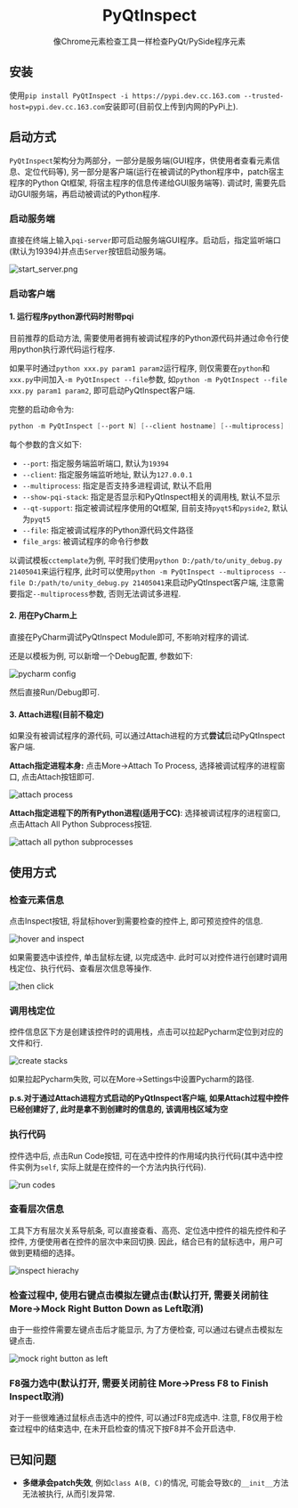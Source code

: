 <div style="text-align: center;"><h1>PyQtInspect</h1></div>
<div style="text-align: center;">像Chrome元素检查工具一样检查PyQt/PySide程序元素</div>

## 安装

使用`pip install PyQtInspect -i https://pypi.dev.cc.163.com --trusted-host=pypi.dev.cc.163.com`安装即可(目前仅上传到内网的PyPi上).

## 启动方式

`PyQtInspect`架构分为两部分，一部分是服务端(GUI程序，供使用者查看元素信息、定位代码等),
另一部分是客户端(运行在被调试的Python程序中，patch宿主程序的Python Qt框架, 将宿主程序的信息传递给GUI服务端等).
调试时, 需要先启动GUI服务端，再启动被调试的Python程序.

### 启动服务端

直接在终端上输入`pqi-server`即可启动服务端GUI程序。启动后，指定监听端口(默认为19394)并点击`Server`按钮启动服务端。

![start_server.png](README_Assets/start_server.png)

### 启动客户端

#### 1. 运行程序python源代码时附带pqi

目前推荐的启动方法, 需要使用者拥有被调试程序的Python源代码并通过命令行使用python执行源代码运行程序.

如果平时通过`python xxx.py param1 param2`运行程序, 则仅需要在`python`和`xxx.py`中间加入`-m PyQtInspect --file`参数,
如`python -m PyQtInspect --file xxx.py param1 param2`, 即可启动PyQtInspect客户端.

完整的启动命令为:

```powershell
python -m PyQtInspect [--port N] [--client hostname] [--multiprocess] [--show-pqi-stack] [--qt-support=[pyqt5 | pyside2]] --file executable_file [file_args]
```

每个参数的含义如下:

* `--port`: 指定服务端监听端口, 默认为`19394`
* `--client`: 指定服务端监听地址, 默认为`127.0.0.1`
* `--multiprocess`: 指定是否支持多进程调试, 默认不启用
* `--show-pqi-stack`: 指定是否显示和PyQtInspect相关的调用栈, 默认不显示
* `--qt-support`: 指定被调试程序使用的Qt框架, 目前支持`pyqt5`和`pyside2`, 默认为`pyqt5`
* `--file`: 指定被调试程序的Python源代码文件路径
* `file_args`: 被调试程序的命令行参数

以调试模板`cctemplate`为例, 平时我们使用`python D:/path/to/unity_debug.py 21405041`来运行程序,
此时可以使用`python -m PyQtInspect --multiprocess --file D:/path/to/unity_debug.py 21405041`来启动PyQtInspect客户端,
注意需要指定`--multiprocess`参数, 否则无法调试多进程.

#### 2. 用在PyCharm上

直接在PyCharm调试PyQtInspect Module即可, 不影响对程序的调试.

还是以模板为例, 可以新增一个Debug配置, 参数如下:

![pycharm config](README_Assets/pycharm_config.png)

然后直接Run/Debug即可.

#### 3. Attach进程(目前不稳定)

如果没有被调试程序的源代码, 可以通过Attach进程的方式**尝试**启动PyQtInspect客户端.

**Attach指定进程本身:** 点击More->Attach To Process, 选择被调试程序的进程窗口, 点击Attach按钮即可.

![attach process](README_Assets/attach_process.gif)

**Attach指定进程下的所有Python进程(适用于CC)**: 选择被调试程序的进程窗口, 点击Attach All Python Subprocess按钮.

![attach all python subprocesses](README_Assets/attach_all_py_subprocesses.gif)

## 使用方式

### 检查元素信息

点击Inspect按钮, 将鼠标hover到需要检查的控件上, 即可预览控件的信息.

![hover and inspect](README_Assets/hover_and_inspect.gif)

如果需要选中该控件, 单击鼠标左键, 以完成选中. 此时可以对控件进行创建时调用栈定位、执行代码、查看层次信息等操作.

![then click](README_Assets/then_click.gif)

### 调用栈定位

控件信息区下方是创建该控件时的调用栈，点击可以拉起Pycharm定位到对应的文件和行.

![create stacks](README_Assets/create_stacks.gif)

如果拉起Pycharm失败, 可以在More->Settings中设置Pycharm的路径.

**p.s.对于通过Attach进程方式启动的PyQtInspect客户端, 如果Attach过程中控件已经创建好了, 此时是拿不到创建时的信息的, 该调用栈区域为空**

### 执行代码

控件选中后, 点击Run Code按钮, 可在选中控件的作用域内执行代码(其中选中控件实例为`self`, 实际上就是在控件的一个方法内执行代码).

![run codes](README_Assets/run_codes.gif)

### 查看层次信息

工具下方有层次关系导航条, 可以直接查看、高亮、定位选中控件的祖先控件和子控件, 方便使用者在控件的层次中来回切换.
因此，结合已有的鼠标选中，用户可做到更精细的选择。

![inspect hierachy](README_Assets/inspect_hierarchy.gif)

### 检查过程中, 使用右键点击模拟左键点击(默认打开, 需要关闭前往 More->Mock Right Button Down as Left取消)

由于一些控件需要左键点击后才能显示, 为了方便检查, 可以通过右键点击模拟左键点击.

![mock right button as left](README_Assets/mock_right_btn_as_left.gif)

### F8强力选中(默认打开, 需要关闭前往 More->Press F8 to Finish Inspect取消)

对于一些很难通过鼠标点击选中的控件, 可以通过F8完成选中. 注意, F8仅用于检查过程中的结束选中, 在未开启检查的情况下按F8并不会开启选中.

## 已知问题

- **多继承会patch失效**, 例如`class A(B, C)`的情况, 可能会导致`C`的`__init__`方法无法被执行, 从而引发异常.